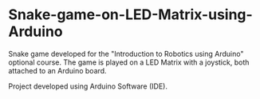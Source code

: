 # Snake-game-on-LED-Matrix-using-Arduino

Snake game developed for the "Introduction to Robotics using Arduino" optional course. The game is played on a LED Matrix with a joystick, both attached to an Arduino board.

Project developed using Arduino Software (IDE).
